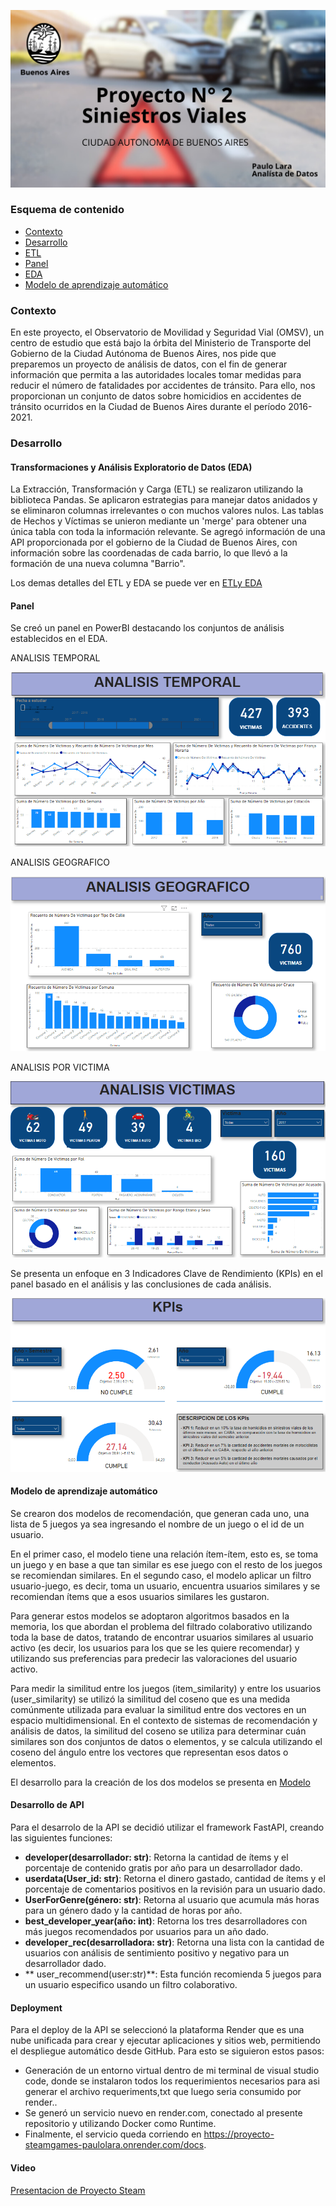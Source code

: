 ![](https://github.com/paulorlv/Proyecto2_Siniestros_Viales/blob/main/Imagenes/IMG-20240227-WA0143%20(1).jpg)


### Esquema de contenido

- [Contexto](https://github.com/paulorlv/Proyecto2_Siniestros_Viales/blob/main/README.md#contexto)
- [Desarrollo](https://github.com/paulorlv/Proyecto2_Siniestros_Viales/blob/main/README.md#desarrollo)
 - [ETL](https://github.com/paulorlv/Proyecto2_Siniestros_Viales/blob/main/README.md#etl)
 - [Panel](https://github.com/paulorlv/Proyecto1_SteamGames_Henry/blob/main/README.md#feature-engineering)
- [EDA](https://github.com/paulorlv/Proyecto1_SteamGames_Henry/blob/main/README.md#eda)
- [Modelo de aprendizaje automático](https://github.com/paulorlv/Proyecto1_SteamGames_Henry/blob/main/README.md#modelo-de-aprendizaje-autom%C3%A1tico)

### Contexto
En este proyecto, el Observatorio de Movilidad y Seguridad Vial (OMSV), un centro de estudio que está bajo la órbita del Ministerio de Transporte del Gobierno de la Ciudad Autónoma de Buenos Aires, nos pide que preparemos un proyecto de análisis de datos, con el fin de generar información que permita a las autoridades locales tomar medidas para reducir el número de fatalidades por accidentes de tránsito. Para ello, nos proporcionan un conjunto de datos sobre homicidios en accidentes de tránsito ocurridos en la Ciudad de Buenos Aires durante el período 2016-2021.


### Desarrollo
#### Transformaciones y Análisis Exploratorio de Datos (EDA)
La Extracción, Transformación y Carga (ETL) se realizaron utilizando la biblioteca Pandas.
Se aplicaron estrategias para manejar datos anidados y se eliminaron columnas irrelevantes o con muchos valores nulos.
Las tablas de Hechos y Víctimas se unieron mediante un 'merge' para obtener una única tabla con toda la información relevante.
Se agregó información de una API proporcionada por el gobierno de la Ciudad de Buenos Aires, con información sobre las coordenadas de cada barrio, lo que llevó a la formación de una nueva columna "Barrio".

Los demas detalles del ETL y EDA se puede ver en [ETLy EDA](https://github.com/paulorlv/Proyecto2_Siniestros_Viales/tree/main/ETL%20y%20EDA)

#### Panel

Se creó un panel en PowerBI destacando los conjuntos de análisis establecidos en el EDA.

ANALISIS TEMPORAL

![](https://github.com/paulorlv/Proyecto2_Siniestros_Viales/blob/main/Imagenes/ANALISIS%20TEMPORAL.png)

ANALISIS GEOGRAFICO

![](https://github.com/paulorlv/Proyecto2_Siniestros_Viales/blob/main/Imagenes/ANALISIS%20GEOGRAFICO.png)

ANALISIS POR VICTIMA

![](https://github.com/paulorlv/Proyecto2_Siniestros_Viales/blob/main/Imagenes/ANALISIS%20VICTIMAS.png)

Se presenta un enfoque en 3 Indicadores Clave de Rendimiento (KPIs) en el panel basado en el análisis y las conclusiones de cada análisis.

![](https://github.com/paulorlv/Proyecto2_Siniestros_Viales/blob/main/Imagenes/KPIs.png)



#### Modelo de aprendizaje automático
Se crearon dos modelos de recomendación, que generan cada uno, una lista de 5 juegos ya sea ingresando el nombre de un juego o el id de un usuario.

En el primer caso, el modelo tiene una relación ítem-ítem, esto es, se toma un juego y en base a que tan similar es ese juego con el resto de los juegos se recomiendan similares. En el segundo caso, el modelo aplicar un filtro usuario-juego, es decir, toma un usuario, encuentra usuarios similares y se recomiendan ítems que a esos usuarios similares les gustaron.

Para generar estos modelos se adoptaron algoritmos basados en la memoria, los que abordan el problema del filtrado colaborativo utilizando toda la base de datos, tratando de encontrar usuarios similares al usuario activo (es decir, los usuarios para los que se les quiere recomendar) y utilizando sus preferencias para predecir las valoraciones del usuario activo.

Para medir la similitud entre los juegos (item_similarity) y entre los usuarios (user_similarity) se utilizó la similitud del coseno que es una medida comúnmente utilizada para evaluar la similitud entre dos vectores en un espacio multidimensional. En el contexto de sistemas de recomendación y análisis de datos, la similitud del coseno se utiliza para determinar cuán similares son dos conjuntos de datos o elementos, y se calcula utilizando el coseno del ángulo entre los vectores que representan esos datos o elementos.

El desarrollo para la creación de los dos modelos se presenta en [Modelo](https://github.com/paulorlv/Proyecto1_SteamGames_Henry/tree/main/Modelo)

#### Desarrollo de API
Para el desarrolo de la API se decidió utilizar el framework FastAPI, creando las siguientes funciones:
- **developer(desarrollador: str)**: Retorna la cantidad de ítems y el porcentaje de contenido gratis por año para un desarrollador dado.
- **userdata(User_id: str)**: Retorna el dinero gastado, cantidad de ítems y el porcentaje de comentarios positivos en la revisión para un usuario dado.
- **UserForGenre(género: str)**: Retorna al usuario que acumula más horas para un género dado y la cantidad de horas por año.
- **best_developer_year(año: int)**: Retorna los tres desarrolladores con más juegos recomendados por usuarios para un año dado.
- **developer_rec(desarrolladora: str)**: Retorna una lista con la cantidad de usuarios con análisis de sentimiento positivo y negativo para un desarrollador dado.
- ** user_recommend(user:str)**: Esta función recomienda 5 juegos para un usuario especifico usando un filtro colaborativo.

#### Deployment

Para el deploy de la API se seleccionó la plataforma Render que es una nube unificada para crear y ejecutar aplicaciones y sitios web, permitiendo el despliegue automático desde GitHub. Para esto se siguieron estos pasos:

- Generación de un entorno virtual dentro de mi terminal de visual studio code, donde se instalaron todos los requerimientos necesarios para asi generar el archivo requeriments,txt que luego seria consumido por render..
- Se generó un servicio nuevo en render.com, conectado al presente repositorio y utilizando Docker como Runtime.
- Finalmente, el servicio queda corriendo en https://proyecto-steamgames-paulolara.onrender.com/docs.

#### Video

[Presentacion de Proyecto Steam](https://drive.google.com/file/d/1tyZWx3-vOmyHwSl_mRDd5wvvXSUoDKYK/view?usp=drive_link)
